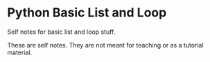 # Python Basic List and Loop 
Self notes for basic list and loop stuff.

These are self notes. They are not meant for teaching or as a tutorial material. 
